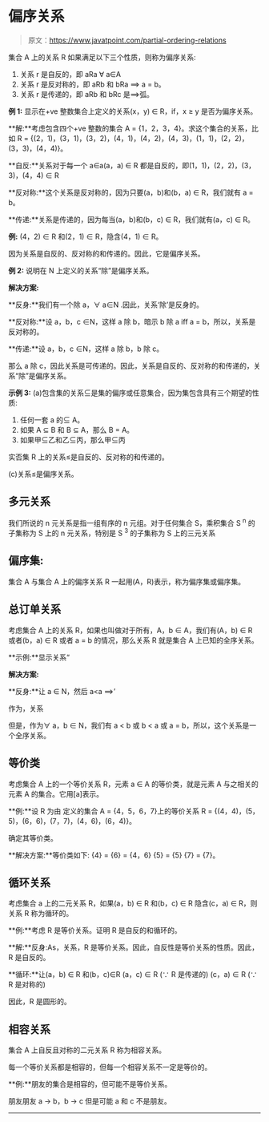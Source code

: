 # 偏序关系

> 原文：<https://www.javatpoint.com/partial-ordering-relations>

集合 A 上的关系 R 如果满足以下三个性质，则称为偏序关系:

1.  关系 r 是自反的，即 aRa ∀ a∈A
2.  关系 r 是反对称的，即 aRb 和 bRa ⟹ a = b。
3.  关系 r 是传递的，即 aRb 和 bRc 是⟹弧。

**例 1:** 显示在+ve 整数集合上定义的关系(x，y) ∈ R，if，x ≥ y 是否为偏序关系。

**解:**考虑包含四个+ve 整数的集合 A = {1，2，3，4}。求这个集合的关系，比如 R = {(2，1)，(3，1)，(3，2)，(4，1)，(4，2)，(4，3)，(1，1)，(2，2)，(3，3)，(4，4)}。

**自反:**关系对于每一个 a∈a(a，a) ∈ R 都是自反的，即(1，1)，(2，2)，(3，3)，(4，4) ∈ R

**反对称:**这个关系是反对称的，因为只要(a，b)和(b，a) ∈ R，我们就有 a = b。

**传递:**关系是传递的，因为每当(a，b)和(b，c) ∈ R，我们就有(a，c) ∈ R。

**例:** (4，2) ∈ R 和(2，1) ∈ R，隐含(4，1) ∈ R。

因为关系是自反的、反对称的和传递的。因此，它是偏序关系。

**例 2:** 说明在 N 上定义的关系“除”是偏序关系。

**解决方案:**

**反身:**我们有一个除 a，∀ a∈N .因此，关系‘除’是反身的。

**反对称:**设 a，b，c ∈N，这样 a 除 b，暗示 b 除 a iff a = b，所以，关系是反对称的。

**传递:**设 a，b，c ∈N，这样 a 除 b，b 除 c。

那么 a 除 c，因此关系是可传递的。因此，关系是自反的、反对称的和传递的，关系“除”是偏序关系。

**示例 3:** (a)包含集的关系⊆是集的偏序或任意集合，因为集包含具有三个期望的性质:

1.  任何一套 a 的⊆ A。
2.  如果 A ⊆ B 和 B ⊆ A，那么 B = A。
3.  如果甲⊆乙和乙⊆丙，那么甲⊆丙

实否集 R 上的关系≤是自反的、反对称的和传递的。

(c)关系≤是偏序关系。

## 多元关系

我们所说的 n 元关系是指一组有序的 n 元组。对于任何集合 S，乘积集合 S <sup>n</sup> 的子集称为 S 上的 n 元关系，特别是 S <sup>3</sup> 的子集称为 S 上的三元关系

## 偏序集:

集合 A 与集合 A 上的偏序关系 R 一起用(A，R)表示，称为偏序集或偏序集。

## 总订单关系

考虑集合 A 上的关系 R，如果也叫做对于所有，A，b ∈ A，我们有(A，b) ∈ R 或者(b，a) ∈ R 或者 a = b 的情况，那么关系 R 就是集合 A 上已知的全序关系。

**示例:**显示关系“

**解决方案:**

**反身:**让 a ∈ N，然后 a<a
⟹’

作为，关系

但是，作为∀ a，b ∈ N，我们有 a < b 或 b < a 或 a = b，所以，这个关系是一个全序关系。

## 等价类

考虑集合 A 上的一个等价关系 R，元素 a ∈ A 的等价类，就是元素 A 与之相关的元素 A 的集合。它用[a]表示。

**例:**设 R 为由
定义的集合 A = {4，5，6，7}上的等价关系 R = {(4，4)，(5，5)，(6，6)，(7，7)，(4，6)，(6，4)}。

确定其等价类。

**解决方案:**等价类如下:
{4} = {6} = {4，6}
{5} = {5}
{7} = {7}。

## 循环关系

考虑集合 a 上的二元关系 R，如果(a，b) ∈ R 和(b，c) ∈ R 隐含(c，a) ∈ R，则关系 R 称为循环的。

**例:**考虑 R 是等价关系。证明 R 是自反的和循环的。

**解:**反身:As，关系，R 是等价关系。因此，自反性是等价关系的性质。因此，R 是自反的。

**循环:**让(a，b) ∈ R 和(b，c)∈R
(a，c) ∈ R (∵ R 是传递的)
(c，a) ∈ R (∵ R 是对称的)

因此，R 是圆形的。

## 相容关系

集合 A 上自反且对称的二元关系 R 称为相容关系。

每一个等价关系都是相容的，但每一个相容关系不一定是等价的。

**例:**朋友的集合是相容的，但可能不是等价关系。

朋友朋友
a → b，b → c 但是可能 a 和 c 不是朋友。

* * *